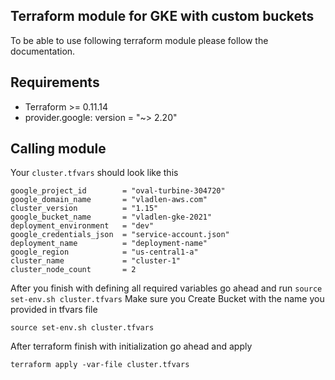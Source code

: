 ## Terraform module for GKE with custom buckets

To be able to use following terraform module please follow the documentation. 


## Requirements

* Terraform >= 0.11.14
* provider.google: version = "~> 2.20"



## Calling module

Your `cluster.tfvars` should look like this
```
google_project_id        = "oval-turbine-304720"
google_domain_name       = "vladlen-aws.com"
cluster_version          = "1.15"
google_bucket_name       = "vladlen-gke-2021"
deployment_environment   = "dev"
google_credentials_json  = "service-account.json"
deployment_name          = "deployment-name"
google_region            = "us-central1-a"
cluster_name             = "cluster-1"
cluster_node_count       = 2
```

After you finish with defining all required variables go ahead and run `source set-env.sh cluster.tfvars`
Make sure you Create Bucket with the name you provided in tfvars file

```
source set-env.sh cluster.tfvars
```

After terraform finish with initialization go ahead and apply 
```
terraform apply -var-file cluster.tfvars

```